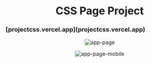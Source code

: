 <h1 align="center">CSS Page Project</h1>

<h3>[projectcss.vercel.app](projectcss.vercel.app)</h3>

<div align="center">

![app-page](https://user-images.githubusercontent.com/55569181/152032655-fed5e5e9-3826-4da8-bdb4-efa66168cff5.png)

![app-page-mobile](https://user-images.githubusercontent.com/55569181/152032661-b2434fe1-177a-4df8-97cd-796c20950762.png)

</div>
